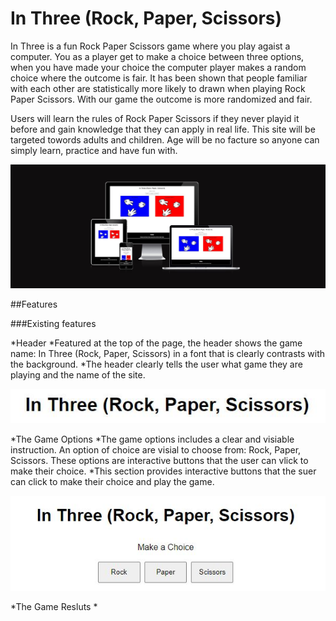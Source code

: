 # In Three (Rock, Paper, Scissors)

In Three is a fun Rock Paper Scissors game where you play agaist a computer. You as a player get to make a choice between three options, when you have made your choice the computer player makes a random choice where the outcome is fair. It has been shown that people familiar with each other are statistically more likely to drawn when playing Rock Paper Scissors. With our game the outcome is more randomized and fair.

Users will learn the rules of Rock Paper Scissors if they never playid it before and gain knowledge that they can apply in real life. This site will be targeted towords adults and children. Age will be no facture so anyone can simply learn, practice and have fun with.

![Website in diffrent browsers](assets/images/helhetsbild.JPG)

##Features

###Existing features

*Header
 *Featured at the top of the page, the header shows the game name: In Three (Rock, Paper, Scissors) in a font that is clearly contrasts with the background.
 *The header clearly tells the user what game they are playing and the name of the site.

 ![Site header](header.JPG)

*The Game Options
 *The game options includes a clear and visiable instruction. An option of choice are visial to choose from: Rock, Paper, Scissors. These options are interactive buttons that the user can vlick to make their choice.
 *This section provides interactive buttons that the suer can click to make their choice and play the game.

 ![Make a choices](assets/images/Gamefetuers.JPG)

*The Game Resluts
 *


